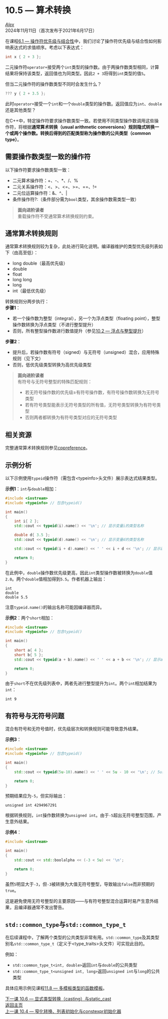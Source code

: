 10.5 — 算术转换
==============================

[*Alex*](https://www.learncpp.com/author/Alex/ "查看 Alex 的所有文章")  
2024年11月11日（首次发布于2021年6月17日）  

在课程[6\.1 — 操作符优先级与结合性](Chapter-6/lesson6.1-operator-precedence-and-associativity.md)中，我们讨论了操作符优先级与结合性如何影响表达式的求值顺序。考虑以下表达式：
```cpp
int x { 2 + 3 };
```
二元操作符`operator+`接受两个`int`类型的操作数。由于两操作数类型相同，计算结果将保持该类型，返回值也为同类型。因此`2 + 3`将得到`int`类型的值`5`。  

但当二元操作符的操作数类型不同时会发生什么？
```cpp
??? y { 2 + 3.5 };
```
此时`operator+`接受一个`int`和一个`double`类型的操作数。返回值应为`int`、`double`还是其他类型？  

在C++中，特定操作符要求操作数类型一致。若使用不同类型操作数调用这些操作符，将根据**通常算术转换（usual arithmetic conversions）**规则隐式转换一个或两个操作数。转换后得到的匹配类型称为操作数的**公共类型（common type）**。  

需要操作数类型一致的操作符  
----------------  
以下操作符要求操作数类型一致：
* 二元算术操作符：+、-、*、/、%
* 二元关系操作符：<、>、<=、>=、==、!=
* 二元位运算操作符：&、^、|
* 条件操作符?:（条件部分需为`bool`类型，其余操作数需类型一致）  

> **面向进阶读者**  
> 重载操作符不受通常算术转换规则约束。  

通常算术转换规则  
----------------  
通常算术转换规则较为复杂，此处进行简化说明。编译器维护的类型优先级列表如下（由高至低）：
* long double（最高优先级）
* double
* float
* long long
* long
* int（最低优先级）  

转换规则分两步执行：  
**步骤1**：
* 若一个操作数为整型（integral），另一个为浮点类型（floating point），整型操作数转换为浮点类型（不进行整型提升）
* 否则，所有整型操作数进行数值提升（参见[10.2 — 浮点与整型提升](Chapter-10/lesson10.2-floating-point-and-integral-promotion.md)）  

**步骤2**：
* 提升后，若操作数有符号（signed）与无符号（unsigned）混合，应用特殊规则（见下文）
* 否则，低优先级类型转换为高优先级类型  

> **面向进阶读者**  
> 有符号与无符号整型的特殊匹配规则：
> * 若无符号操作数的优先级≥有符号操作数，有符号操作数转换为无符号类型
> * 若有符号类型能表示无符号类型的所有值，无符号类型转换为有符号类型
> * 否则两者都转换为有符号类型对应的无符号类型  

相关资源  
----------------  
完整通常算术转换规则参见[cppreference](https://en.cppreference.com/w/cpp/language/usual_arithmetic_conversions)。  

示例分析  
----------------  
以下示例使用`typeid`操作符（需包含\<typeinfo\>头文件）展示表达式结果类型。  

**示例1**：`int`与`double`相加：
```cpp
#include <iostream>
#include <typeinfo> // 包含typeid()

int main()
{
    int i{ 2 };
    std::cout << typeid(i).name() << '\n'; // 显示变量i的类型名称

    double d{ 3.5 };
    std::cout << typeid(d).name() << '\n'; // 显示变量d的类型名称

    std::cout << typeid(i + d).name() << ' ' << i + d << '\n'; // 显示i+d的类型与值

    return 0;
}
```
在此例中，`double`操作数优先级更高，因此`int`类型操作数被转换为`double`值`2.0`。两个`double`值相加得到`5.5`。作者机器上输出：
```
int
double
double 5.5
```
注意`typeid.name()`的输出名称可能因编译器而异。  

**示例2**：两个`short`相加：
```cpp
#include <iostream>
#include <typeinfo> // 包含typeid()

int main()
{
    short a{ 4 };
    short b{ 5 };
    std::cout << typeid(a + b).name() << ' ' << a + b << '\n'; // 显示a+b的类型与值

    return 0;
}
```
由于`short`不在优先级列表中，两者先进行整型提升为`int`。两个`int`相加结果为`int`：
```
int 9
```

有符号与无符号问题  
----------------  
混合有符号和无符号值时，优先级层次和转换规则可能导致意外结果。  

**示例3**：
```cpp
#include <iostream>
#include <typeinfo> // 包含typeid()

int main()
{
    std::cout << typeid(5u-10).name() << ' ' << 5u - 10 << '\n'; // 5u表示无符号整型5

    return 0;
}
```
预期结果应为`-5`，但实际输出：
```
unsigned int 4294967291
```
根据转换规则，`int`操作数转换为`unsigned int`。由于`-5`超出无符号整型范围，产生意外结果。  

**示例4**：
```cpp
#include <iostream>

int main()
{
    std::cout << std::boolalpha << (-3 < 5u) << '\n';

    return 0;
}
```
虽然`5`明显大于`-3`，但`-3`被转换为大值无符号整型，导致输出`false`而非预期的`true`。  

这是避免使用无符号整型的主要原因——与有符号整型混合运算时易产生意外结果，且编译器通常不发出警告。  

`std::common_type`与`std::common_type_t`  
----------------  
在后续课程中，了解两个类型的公共类型非常有用。`std::common_type`及其类型别名`std::common_type_t`（定义于\<type_traits\>头文件）可实现此目的。  

例如：
* `std::common_type_t<int, double>`返回`int`与`double`的公共类型
* `std::common_type_t<unsigned int, long>`返回`unsigned int`与`long`的公共类型  

具体应用示例见课程[11.8 — 多模板类型的函数模板](Chapter-11/lesson11.8-function-templates-with-multiple-template-types.md)。  

[下一课 10.6 — 显式类型转换（casting）与static_cast](Chapter-10/lesson10.6-explicit-type-conversion-casting-and-static-cast.md)  
[返回主页](/)  
[上一课 10.4 — 窄化转换、列表初始化与constexpr初始化器](Chapter-10/lesson10.4-narrowing-conversions-list-initialization-and-constexpr-initializers.md)